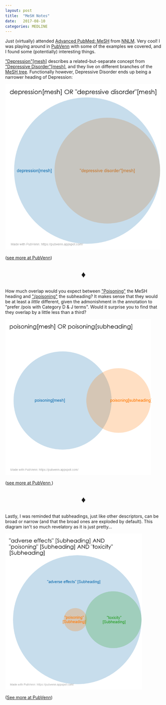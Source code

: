 ```yaml
---
layout: post
title:  "MeSH Notes"
date:   2017-08-10
categories: MEDLINE
---
```

Just (virtually) attended [Advanced PubMed: MeSH](https://nnlm.gov/class/advanced-pubmed-mesh/7583) from [NNLM](https://nnlm.gov/). Very cool! I was playing around in [PubVenn](https://pubvenn.appspot.com/) with some of the examples we covered, and I found some (potentially) interesting things.

["Depression"[mesh]](https://meshb.nlm.nih.gov/record/ui?ui=D003863) describes a related-but-separate concept from ["Depressive Disorder"[mesh]](https://meshb.nlm.nih.gov/record/ui?ui=D003866), and they live on different branches of the [MeSH tree](https://meshb.nlm.nih.gov/treeView). Functionally however, Depressive Disorder ends up being a narrower heading of Depression:

<img src="/assets/depressionvsdepressive.png" width="500">

 (<a href='https://pubvenn.appspot.com/?depression%5Bmesh%5D%20OR%20%22depressive%20disorder%22%5Bmesh%5D'>see more at PubVenn</a>)

<p style="font-size: 2em; text-align: center;">&#9830;</p>

How much overlap would you expect between ["Poisoning"](https://meshb.nlm.nih.gov/record/ui?ui=D011041) the MeSH heading and ["/poisoning"](https://www.ncbi.nlm.nih.gov/mesh/81000506) the subheading? It makes sense that they would be at least a *little* different, given the admonishment in the annotation to "prefer /pois with Category D & J terms". Would it surprise you to find that they overlap by a little less than a third?

<img src="/assets/poisoningvspoisoning.png" height="500px">

(<a href="https://pubvenn.appspot.com/?poisoning[mesh]%20OR%20poisoning[subheading]">see more at PubVenn
</a>)

<p style="font-size: 2em; text-align: center;">&#9830;</p>

Lastly, I was reminded that subheadings, just like other descriptors, can be broad or narrow (and that the broad ones are exploded by default). This diagram isn't so much revelatory as it is just pretty...

<img src="/assets/aeexplode.png" height="500px">

(<a href='https://pubvenn.appspot.com/?%22adverse%20effects%22%20%5BSubheading%5D%20AND%20%22poisoning%22%20%5BSubheading%5D%20AND%20%22toxicity%22%20%5BSubheading%5D'>See more at PubVenn</a>)
